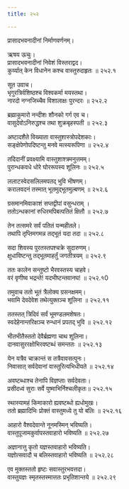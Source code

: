 ```yaml
---
title: २५२

---
```

प्रासादभवनादीनां निर्माणवर्णनम्।  
  
ऋषय ऊचुः।  
प्रासादभवनादीनां निवेशं विस्तराद्वद।  
कुर्य्यात् केन विधानेन कश्च वास्तुरुदाहृतः ॥ २५२.१  
  
सूत उवाच।  
भृगुरत्रिर्वशिष्ठश्च विश्वकर्मा मयस्तथा।  
नारदो नग्नजिच्चैव विशालाक्षः पुरन्दरः ॥ २५२.२  
  
ब्रह्माकुमारो नन्दीशः शौनको गर्ग एव च।  
वासुदेवोऽनिरुद्धश्च तथा शुक्रबृहस्पती ॥ २५२.३  
  
अष्टादशैते विख्याता वास्तुशास्त्रोपदेशकाः।  
सङ्क्षेपेणोपदिष्टन्तु मनवे मत्स्यरूपिणा ॥ २५२.४  
  
तदिदानीं प्रवक्ष्यामि वास्तुशाश्त्रमनुत्तमम्।  
पुरान्धकवधे धोरे घोररूपस्य शूलिनः ॥ २५२.५  
  
ललाटस्वेदसलिलमपतद् भुवि भीषणम्।  
करालवदनं तस्मात् भूतमुद्भूतमुल्बणम् ॥ २५२.६  
  
ग्रसमानमिवाकाशं सप्तद्वीपां वसुन्धराम् ।  
ततोऽन्धकानां रुधिरमपिबत्पतितं क्षितौ ॥ २५२.७  
  
तेन तत्समरे सर्वं पतितं यन्महीतले।  
तथापि तृप्तिमगमन्न तद्भूतं यदा तदा ॥ २५२.८  
  
सदा शिवस्य पुरतस्तपश्चक्रे सुदारुणम्।  
क्षुधाविष्टन्तु तद्भूतमाहर्तुं जगतीत्रयम् ॥ २५२.९  
  
ततः कालेन सन्तुष्टो भैरवस्तस्य चाहवे।  
वरं वृणीष्व भद्रन्ते! यदभीष्टन्तवानघ! ॥ २५२.१0  
  
तमुवाच ततो भूतं त्रैलोक्य ग्रसनक्षमम्।  
भवामि देवदेवेश तथेत्युक्तञ्च शूलिना ॥ २५२.११  
  
ततस्तत् त्रिदिवं सर्वं भूमण्डलमशेषतः।  
स्वदेहेनान्तरिक्षञ्च रुन्धानं प्रपतद् भुवि ॥ २५२.१२  
  
भीतभीतैस्ततो देवैर्ब्रह्मणा चाथ शूलिना।  
दानवासुररक्षोभिरवष्टब्धं समन्ततः ॥ २५२.१३  
  
येन यत्रैव चाक्रान्तं स तत्रैवावसत्पुनः।  
निवासात् सर्वदेवानां वास्तुरित्यभिधीयते ॥ २५२.१४  
  
अवष्टब्धाश्च तेनापि विज्ञप्ताः सर्वदेवताः।  
प्रसीदध्वं सुराः सर्वे युष्माभिर्निश्चलीकृतः॥ २५२.१५  
  
स्थास्यामहं किमाकारो ह्यवष्टब्धो ह्यधोमुखः।  
ततो ब्रह्मादिभिः प्रोक्तं वास्तुमध्ये तु यो बलिः ॥ २५२.१६  
  
आहारो वैश्वदेवान्ते नूनमस्मिन् भविष्यति।  
वास्तुपूजामकुर्वापस्तवाहारो भविष्यति ॥ २५२.२७  
  
अज्ञानात्तु कृतो यज्ञस्तवाहारो भविष्यति।  
यज्ञोत्सवादौ च बलिस्तवाहारो भविष्यति ॥ २५२.२८  
  
एव मुक्तस्ततो हृष्टः सवास्तुरभवत्तदा।  
वास्तुयज्ञः स्मृतस्तस्मात्ततः प्रभृतिशान्तये ॥ २५२.२९